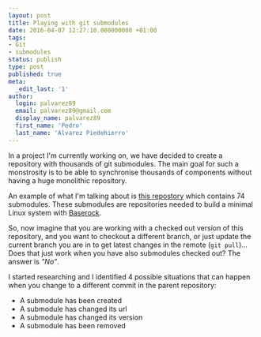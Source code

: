 ```yaml
---
layout: post
title: Playing with git submodules
date: 2016-04-07 12:27:10.000000000 +01:00
tags:
- Git
- submodules
status: publish
type: post
published: true
meta:
  _edit_last: '1'
author:
  login: palvarez89
  email: palvarez89@gmail.com
  display_name: palvarez89
  first_name: 'Pedro'
  last_name: 'Alvarez Piedehierro'
---
```



In a project I'm currently working on, we have decided to create a repository
with thousands of git submodules. The main goal for such a monstrosity is to
be able to synchronise thousands of components without having a huge monolithic
repository.

An example of what I'm talking about is [this repostory](https://github.com/ssssam/baserock-minimal-system-submodules-example)
which contains 74 submodules. These submodules are repositories needed to
build a minimal Linux system with [Baserock].

So, now imagine that you are working with a checked out version of this repository,
and you want to checkout a different branch, or just update the current branch
you are in to get latest changes in the remote (`git pull`)... Does that just
work when you have also submodules checked out? The answer is *"No"*.

I started researching and I identified 4 possible situations that can
happen when you change to a different commit in the parent repository:

* A submodule has been created
* A submodule has changed its url
* A submodule has changed its version
* A submodule has been removed

<!--more-->

[Baserock]: http://wiki.baserock.org/
